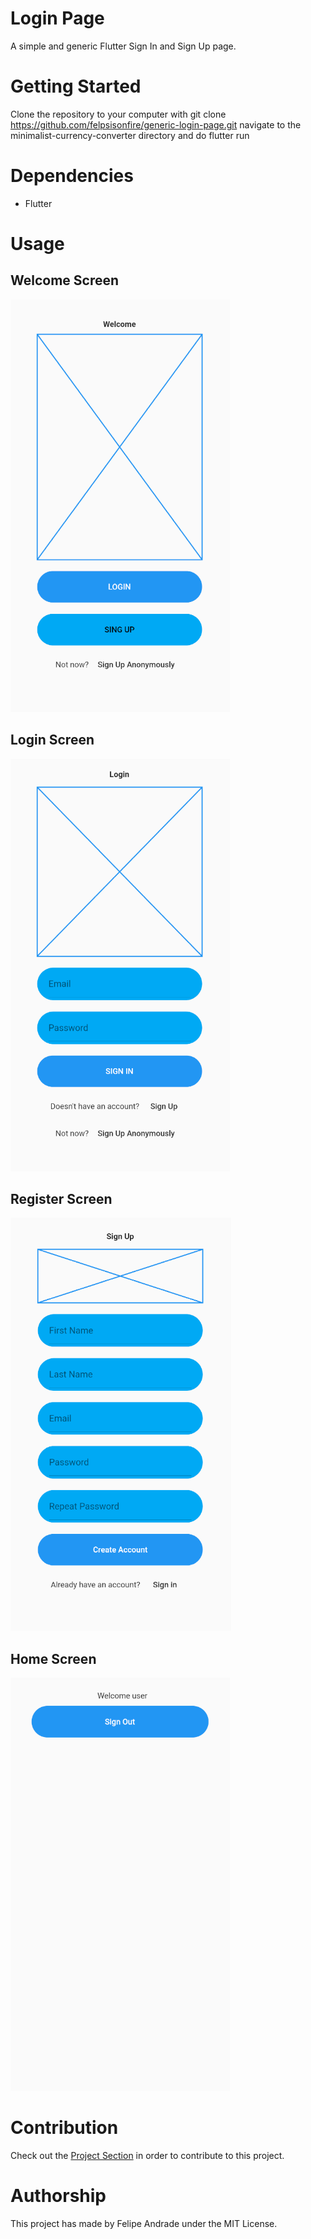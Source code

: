 # Login Page
A simple and generic Flutter Sign In and Sign Up page.

# Getting Started
Clone the repository to your computer with git clone https://github.com/felpsisonfire/generic-login-page.git navigate to the minimalist-currency-converter directory and do flutter run

# Dependencies
* Flutter

# Usage 

## Welcome Screen
![Welcome](/assets/welcome.png)
## Login Screen
![Login](/assets/login.PNG)
## Register Screen
![Register](/assets/register.PNG)
## Home Screen
![Home](/assets/loged.PNG)
# Contribution 

Check out the [Project Section](https://github.com/felpsisonfire/generic-login-page/projects/1) in order to contribute to this project. 

# Authorship
This project has made by Felipe Andrade under the MIT License.